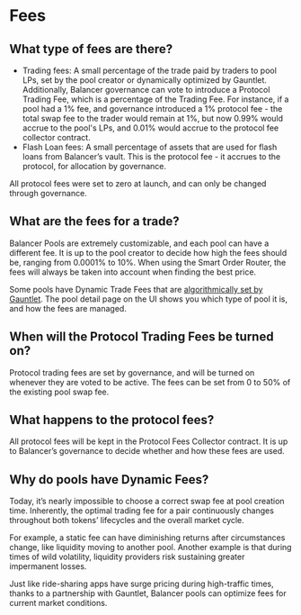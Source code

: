 # Fees

## What type of fees are there?

* Trading fees: A small percentage of the trade paid by traders to pool LPs, set by the pool creator or dynamically optimized by Gauntlet. Additionally, Balancer governance can vote to introduce a Protocol Trading Fee, which is a percentage of the Trading Fee.  For instance, if a pool had a 1% fee, and governance introduced a 1% protocol fee - the total swap fee to the trader would remain at 1%, but now 0.99% would accrue to the pool's LPs, and 0.01% would accrue to the protocol fee collector contract. 
* Flash Loan fees: A small percentage of assets that are used for flash loans from Balancer’s vault. This is the protocol fee - it accrues to the protocol, for allocation by governance.

All protocol fees were set to zero at launch, and can only be changed through governance.

## What are the fees for a trade?

Balancer Pools are extremely customizable, and each pool can have a different fee. It is up to the pool creator to decide how high the fees should be, ranging from 0.0001% to 10%. When using the Smart Order Router, the fees will always be taken into account when finding the best price.

Some pools have Dynamic Trade Fees that are [algorithmically set by Gauntlet](https://medium.com/gauntlet-networks/balancer-v2-pools-trading-fee-methodology-7a65df671b8c). The pool detail page on the UI shows you which type of pool it is, and how the fees are managed.

## When will the Protocol Trading Fees be turned on?

Protocol trading fees are set by governance, and will be turned on whenever they are voted to be active. The fees can be set from 0 to 50% of the existing pool swap fee.

## What happens to the protocol fees?

All protocol fees will be kept in the Protocol Fees Collector contract. It is up to Balancer’s governance to decide whether and how these fees are used.

## Why do pools have Dynamic Fees?

Today, it’s nearly impossible to choose a correct swap fee at pool creation time. Inherently, the optimal trading fee for a pair continuously changes throughout both tokens’ lifecycles and the overall market cycle.

For example, a static fee can have diminishing returns after circumstances change, like liquidity moving to another pool. Another example is that during times of wild volatility, liquidity providers risk sustaining greater impermanent losses.

Just like ride-sharing apps have surge pricing during high-traffic times, thanks to a partnership with Gauntlet, Balancer pools can optimize fees for current market conditions.

